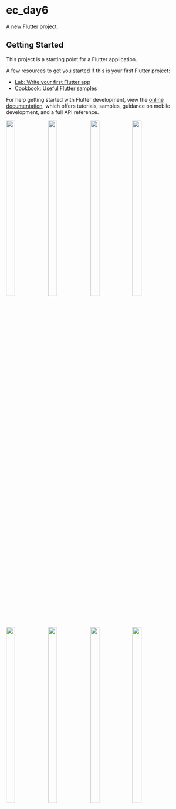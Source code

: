 # ec_day6

A new Flutter project.

## Getting Started

This project is a starting point for a Flutter application.

A few resources to get you started if this is your first Flutter project:

- [Lab: Write your first Flutter app](https://docs.flutter.dev/get-started/codelab)
- [Cookbook: Useful Flutter samples](https://docs.flutter.dev/cookbook)

For help getting started with Flutter development, view the
[online documentation](https://docs.flutter.dev/), which offers tutorials,
samples, guidance on mobile development, and a full API reference.
<p>
  <img src = "https://github.com/Aayush014/ec_day6/assets/133498952/30049a07-2aab-4695-aeb4-c992974bcd63" width=22% height=35%>
  <img src = "https://github.com/Aayush014/ec_day6/assets/133498952/09deb7ff-307f-4664-99ff-02fb275e39c0" width=22% height=35%>
  <img src = "https://github.com/Aayush014/ec_day6/assets/133498952/fd5d8f55-ff2b-47d3-9c3f-74583c27b0b8" width=22% height=35%>
  <img src = "https://github.com/Aayush014/ec_day6/assets/133498952/93a5927e-3db0-4609-bf3c-76925109fc1f" width=22% height=35%>
</p>

<p>
  <img src = "https://github.com/Aayush014/ec_day6/assets/133498952/7899dd4f-dbc0-45bf-a580-11addafdc53a" width=22% height=35%>
  <img src = "https://github.com/Aayush014/ec_day6/assets/133498952/5c64710c-3e40-4cf1-8f17-c32efb4cc580" width=22% height=35%>
  <img src = "https://github.com/Aayush014/ec_day6/assets/133498952/82053cf4-d3c4-4450-a934-f107fc384afa" width=22% height=35%>
  <img src = "https://github.com/Aayush014/ec_day6/assets/133498952/aaab33fa-7c7c-4c22-a680-799a5b4f9580" width=22% height=35%>
</p>
